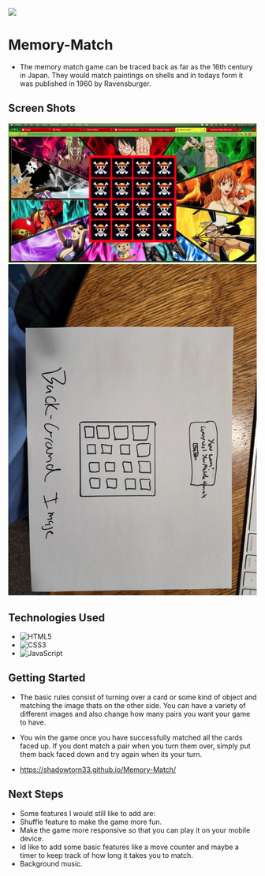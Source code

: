[<img src="image.png" width="250"/>](oranges.jpg)
# **Memory-Match**
- The memory match game can be traced back as far as the 16th century in Japan. They would match paintings on shells and in todays form it was published in 1960 by Ravensburger. 

## Screen Shots

![](MemoryGame.png)
![](Wireframe.jpg)

## Technologies Used
- ![HTML5](https://img.shields.io/badge/html5-%23E34F26.svg?style=for-the-badge&logo=html5&logoColor=white)
- ![CSS3](https://img.shields.io/badge/css3-%231572B6.svg?style=for-the-badge&logo=css3&logoColor=white)
- ![JavaScript](https://img.shields.io/badge/javascript-%23323330.svg?style=for-the-badge&logo=javascript&logoColor=%23F7DF1E)

## Getting Started

 - The basic rules consist of turning over a card or some kind of object and matching the image thats on the other side. You can have a variety of different images and also change how many pairs you want your game to have.

- You win the game once you have successfully matched all the cards faced up. If you dont match a pair when you turn them over, simply put them back faced down and try again when its your turn. 

- https://shadowtorn33.github.io/Memory-Match/

## Next Steps
- Some features I would still like to add are:
- Shuffle feature to make the game more fun.
- Make the game more responsive so that you can play it on your mobile device.
- Id like to add some basic features like a move counter and maybe a timer to keep track of how long it takes you to match.
- Background music.
